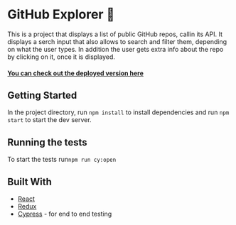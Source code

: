 # GitHub Explorer 🧐

This is a project that displays a list of public GitHub repos, callin its API. It displays a serch input that also allows to search and filter them, depending on what the user types. In addition the user gets extra info about the repo by clicking on it, once it is displayed.
#### [You can check out the deployed version here](https://github-explorer-by-ov.netlify.app/)

## Getting Started

In the project directory, run `npm install` to install dependencies and run `npm start` to start the dev server.

## Running the tests

To start the tests run`npm run cy:open`

## Built With

- [React](https://reactjs.org/docs/getting-started.html)
- [Redux](https://react-redux.js.org/introduction/quick-start)
- [Cypress](https://docs.cypress.io/guides/overview/why-cypress.html#In-a-nutshell) - for end to end testing

